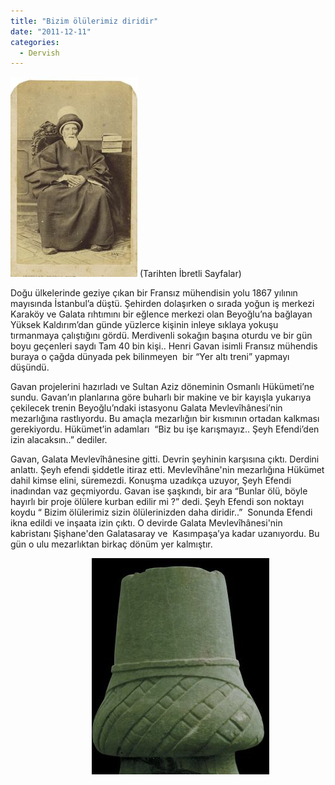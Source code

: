 ```yaml
---
title: "Bizim ölülerimiz diridir"
date: "2011-12-11"
categories: 
  - Dervish
---
```


[![kudretullah-efendi.jpg](../uploads/2011/12/kudretullah-efendi.jpg)](../uploads/2011/12/kudretullah-efendi.jpg "kudretullah-efendi.jpg") (Tarihten İbretli Sayfalar)

Doğu ülkelerinde geziye çıkan bir Fransız mühendisin yolu 1867 yılının mayısında İstanbul’a düştü. Şehirden dolaşırken o sırada yoğun iş merkezi  Karaköy ve Galata rıhtımını bir eğlence merkezi olan Beyoğlu’na bağlayan Yüksek Kaldırım’dan günde yüzlerce kişinin inleye sıklaya yokuşu tırmanmaya çalıştığını gördü. Merdivenli sokağın başına oturdu ve bir gün boyu geçenleri saydı Tam 40 bin kişi.. Henri Gavan isimli Fransız mühendis buraya o çağda dünyada pek bilinmeyen  bir “Yer altı treni” yapmayı düşündü.

Gavan projelerini hazırladı ve Sultan Aziz döneminin Osmanlı Hükümeti’ne sundu. Gavan’ın planlarına göre buharlı bir makine ve bir kayışla yukarıya çekilecek trenin Beyoğlu’ndaki istasyonu Galata Mevlevîhânesi’nin mezarlığına rastlıyordu. Bu amaçla mezarlığın bir kısmının ortadan kalkması gerekiyordu. Hükümet’in adamları  “Biz bu işe karışmayız.. Şeyh Efendi’den izin alacaksın..” dediler.

Gavan, Galata Mevlevîhânesine gitti. Devrin şeyhinin karşısına çıktı. Derdini anlattı. Şeyh efendi şiddetle itiraz etti. Mevlevîhâne'nin mezarlığına Hükümet dahil kimse elini, süremezdi. Konuşma uzadıkça uzuyor, Şeyh Efendi inadından vaz geçmiyordu. Gavan ise şaşkındı, bir ara “Bunlar ölü, böyle hayırlı bir proje ölülere kurban edilir mi ?” dedi. Şeyh Efendi son noktayı koydu “ Bizim ölülerimiz sizin ölülerinizden daha diridir..”  Sonunda Efendi ikna edildi ve inşaata izin çıktı. O devirde Galata Mevlevîhânesi'nin kabristanı Şişhane'den Galatasaray ve  Kasımpaşa’ya kadar uzanıyordu. Bu gün o ulu mezarlıktan birkaç dönüm yer kalmıştır.

                                 [![mezar-tasi.jpg](../uploads/2011/12/mezar-tasi.jpg)](../uploads/2011/12/mezar-tasi.jpg "mezar-tasi.jpg")
